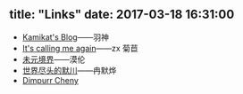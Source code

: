 title: "Links"
date:  2017-03-18 16:31:00
---
 - [Kamikat's Blog](https://banana.moe/)——羽神
 - [It's calling me again](http://libzx.so/)——zx 菊苣
 - [未元境界](https://unstart.zone/)——漠伦
 - [世界尽头的默川](http://ranmoye.github.io/)——冉默烨
 - [Dimpurr Cheny](http://im.dimpurr.com/)
